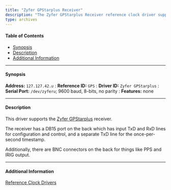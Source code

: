 ```yaml
---
title: "Zyfer GPStarplus Receiver"
description: "The Zyfer GPStarplus Receiver reference clock driver supports the Zyfer GPStarplus receiver."
type: archives
---
```


#### Table of Contents

*   [Synopsis](/documentation/drivers/driver42/#synopsis)
*   [Description](/documentation/drivers/driver42/#description)
*   [Additional Information](/documentation/drivers/driver42/#additional-information)

* * *

#### Synopsis

**Address:** <code>127.127.42._u_</code>
: **Reference ID:** `GPS`
: **Driver ID:** `Zyfer GPStarplus`
: **Serial Port:** <code>/dev/zyfer*u*</code>; 9600 baud, 8-bits, no parity
: **Features:** none

* * *

#### Description

This driver supports the [Zyfer GPStarplus](https://fei-zyfer.com/) receiver.

The receiver has a DB15 port on the back which has input TxD and RxD lines for configuration and control, and a separate TxD line for the once-per-second timestamp.

Additionally, there are BNC connectors on the back for things like PPS and IRIG output.

* * *

#### Additional Information

[Reference Clock Drivers](/documentation/4.2.8-series/refclock/)
